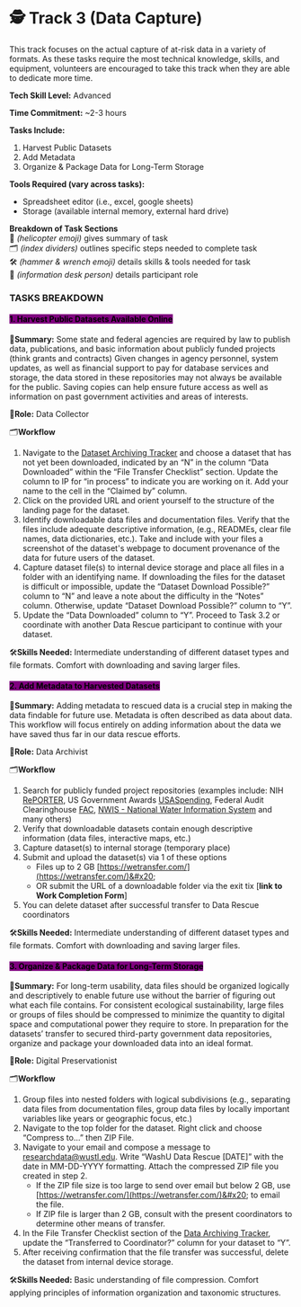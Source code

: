 # 🕵️ Track 3 (Data Capture)


This track focuses on the actual capture of at-risk data in a variety of formats. As these tasks require the most technical knowledge, skills, and equipment, volunteers are encouraged to take this track when they are able to dedicate more time.

**Tech Skill Level:** Advanced

**Time Commitment:** \~2-3 hours

**Tasks Include:**

1. Harvest Public Datasets
2. Add Metadata 
3. Organize & Package Data for Long-Term Storage

**Tools Required (vary across tasks):**

* Spreadsheet editor (i.e., excel, google sheets)
* Storage (available internal memory, external hard drive)


**Breakdown of Task Sections**\
🚁 _(helicopter emoji)_ gives summary of task\
🗂️ _(index dividers)_ outlines specific steps needed to complete task\
🛠️ _(hammer & wrench emoji)_ details skills & tools needed for task\
💁 _(information desk person)_ details participant role

### TASKS BREAKDOWN

#### <mark style="background-color:purple;">1. Harvest Public Datasets Available Online</mark>

🚁**Summary:** Some state and federal agencies are required by law to publish data, publications, and basic information about publicly funded projects (think grants and contracts) Given changes in agency personnel, system updates, as well as financial support to pay for database services and storage, the data stored in these repositories may not always be available for the public. Saving copies can help ensure future access as well as information on past government activities and areas of interests.

💁**Role:** Data Collector

🗂️**Workflow**

1.	Navigate to the [Dataset Archiving Tracker](https://wustl.app.box.com/integrations/officeonline/openOfficeOnline?fileId=1787274129482&sharedAccessCode=) and choose a dataset that has not yet been downloaded, indicated by an “N” in the column “Data Downloaded” within the “File Transfer Checklist” section. Update the column to IP for “in process” to indicate you are working on it. Add your name to the cell in the “Claimed by” column.
2.	Click on the provided URL and orient yourself to the structure of the landing page for the dataset.
3.	Identify downloadable data files and documentation files. Verify that the files include adequate descriptive information, (e.g., READMEs, clear file names, data dictionaries, etc.). Take and include with your files a screenshot of the dataset's webpage to document provenance of the data for future users of the dataset. 
4.	Capture dataset file(s) to internal device storage and place all files in a folder with an identifying name. If downloading the files for the dataset is difficult or impossible, update the “Dataset Download Possible?” column to “N” and leave a note about the difficulty in the “Notes” column. Otherwise, update “Dataset Download Possible?” column to “Y”.
5.	Update the “Data Downloaded” column to “Y”. Proceed to Task 3.2 or coordinate with another Data Rescue participant to continue with your dataset.

🛠️**Skills Needed:** Intermediate understanding of different dataset types and file formats. Comfort with downloading and saving larger files.&#x20;

#### <mark style="background-color:purple;">2. Add Metadata to Harvested Datasets</mark>

🚁**Summary:** Adding metadata to rescued data is a crucial step in making the data findable for future use. Metadata is often described as data about data. This workflow will focus entirely on adding  information about the data we have saved thus far in our data rescue efforts. 

💁**Role:** Data Archivist

🗂️**Workflow**

1. Search for publicly funded project repositories (examples include: NIH [RePORTER](https://reporter.nih.gov/), US Government Awards [USASpending](https://www.usaspending.gov/search), Federal Audit Clearinghouse [FAC](https://app.fac.gov/dissemination/search/), [NWIS - National Water Information System](https://waterdata.usgs.gov/nwis?) and many others)
2. Verify that downloadable datasets contain enough descriptive information (data files, interactive maps, etc.)&#x20;
3. Capture dataset(s) to internal storage (temporary place)
4. Submit and upload the dataset(s) via 1 of these options
   * Files up to 2 GB [https://wetransfer.com/](https://wetransfer.com/)&#x20;
   * OR submit the URL of a downloadable folder via the exit tix [**link to Work Completion Form**]&#x20;
5. You can delete dataset after successful transfer to Data Rescue coordinators

🛠️**Skills Needed:** Intermediate understanding of different dataset types and file formats. Comfort with downloading and saving larger files.

#### <mark style="background-color:purple;">3. Organize & Package Data for Long-Term Storage</mark>

🚁**Summary:** For long-term usability, data files should be organized logically and descriptively to enable future use without the barrier of figuring out what each file contains. For consistent ecological sustainability, large files or groups of files should be compressed to minimize the quantity to digital space and computational power they require to store. In preparation for the datasets’ transfer to secured third-party government data repositories, organize and package your downloaded data into an ideal format.

💁**Role:** Digital Preservationist

🗂️**Workflow**

1.	Group files into nested folders with logical subdivisions (e.g., separating data files from documentation files, group data files by locally important variables like years or geographic focus, etc.)
2.	Navigate to the top folder for the dataset. Right click and choose “Compress to…” then ZIP File. 
3.	Navigate to your email and compose a message to researchdata@wustl.edu. Write “WashU Data Rescue [DATE]” with the date in MM-DD-YYYY formatting. Attach the compressed ZIP file you created in step 2.
       * If the ZIP file size is too large to send over email but below 2 GB, use [https://wetransfer.com/](https://wetransfer.com/)&#x20; to email the file.
       * If ZIP file is larger than 2 GB, consult with the present coordinators to determine other means of transfer. 
5.	In the File Transfer Checklist section of the [Data Archiving Tracker](https://wustl.app.box.com/integrations/officeonline/openOfficeOnline?fileId=1787274129482&sharedAccessCode=), update the “Transferred to Coordinator?” column for your dataset to “Y”.
6.	After receiving confirmation that the file transfer was successful, delete the dataset from internal device storage.


🛠️**Skills Needed:** Basic understanding of file compression. Comfort applying principles of information organization and taxonomic structures.

